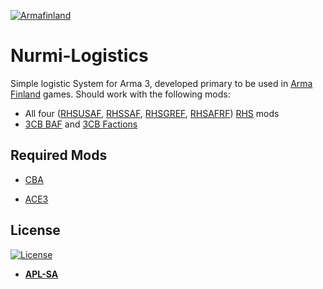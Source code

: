 <a href="https://armafinland.fi/"><img src="https://armafinland.fi/logot/armafin-logo-200px.png" title="Armafinland" alt="Armafinland"></a>

# Nurmi-Logistics

Simple logistic System for Arma 3, developed primary to be used in [Arma Finland](https://armafinland.fi/) games.
Should work with the following mods:
- All four ([RHSUSAF](https://steamcommunity.com/sharedfiles/filedetails/?id=843577117), [RHSSAF](https://steamcommunity.com/sharedfiles/filedetails/?id=843632231), [RHSGREF](https://steamcommunity.com/sharedfiles/filedetails/?id=843593391), [RHSAFRF](https://steamcommunity.com/sharedfiles/filedetails/?id=843425103)) [RHS](https://www.rhsmods.org/) mods
- [3CB BAF](https://3cbmod.wordpress.com/) and [3CB Factions](https://steamcommunity.com/workshop/filedetails/?id=1673456286)


## Required Mods

- [CBA](https://github.com/CBATeam/CBA_A3)

- [ACE3](https://github.com/acemod/ACE3)


## License

[![License](https://www.bohemia.net/assets/img/licenses/APL-SA.png)](https://www.bohemia.net/community/licenses/arma-public-license-share-alike)

- **[APL-SA](https://www.bohemia.net/community/licenses/arma-public-license-share-alike)**
